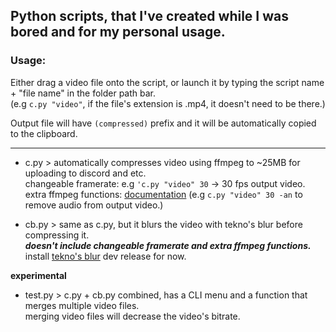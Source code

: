 Python scripts, that I've created while I was bored and for my personal usage.
---
### __Usage:__

Either drag a video file onto the script, or launch it by typing the script name + "file name" in the folder path bar.\
(e.g `c.py "video"`, if the file's extension is .mp4, it doesn't need to be there.)

Output file will have `(compressed)` prefix and it will be automatically copied to the clipboard.

---

- c.py > automatically compresses video using ffmpeg to ~25MB for uploading to discord and etc.\
‎ ‎ ‎ ‎ ‎ ‎ ‎ ‎ ‎ ‎ ‎‎ ‎changeable framerate: e.g `'c.py "video" 30` -> 30 fps output video.\
‎ ‎ ‎ ‎ ‎ ‎ ‎ ‎ ‎ ‎ ‎ ‎extra ffmpeg functions: [documentation](https://ffmpeg.org/ffmpeg.html) (e.g `c.py "video" 30 -an` to remove audio from output video.)


- cb.py > same as c.py, but it blurs the video with tekno's blur before compressing it.\
‎ ‎ ‎ ‎ ‎ ‎ ‎ ‎ ‎ ‎ ‎ ‎ ‎ ___doesn't include changeable framerate and extra ffmpeg functions.___\
‎ ‎ ‎ ‎ ‎ ‎ ‎ ‎ ‎ ‎‎ ‎ ‎ ‎ ‎install [tekno's blur](https://github.com/f0e/blur/releases) dev release for now.

__experimental__
- test.py > c.py + cb.py combined, has a CLI menu and a function that merges multiple video files.\
‎ ‎ ‎ ‎ ‎ ‎ ‎ ‎ ‎ ‎ ‎ ‎ ‎ ‎ ‎ merging video files will decrease the video's bitrate.
  
